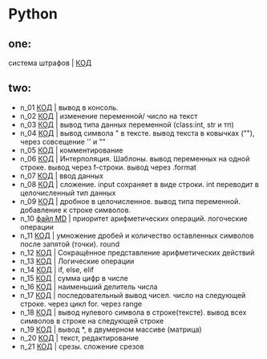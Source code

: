 # Python
## one: 

система штрафов | [КОД](one/skilllb.py)
## two:
- n_01 [КОД](two/n_01.py) |  вывод в консоль.
- n_02 [КОД](two/n_02.py) | изменение переменной/ число на текст
- n_03 [КОД](two/n_03.py) | вывод типа данных переменной (class:int, str и  тп)
- n_04 [КОД](two/n_04.py) | вывод символа " в тексте. вывод текста в ковычках (""), через совсещение '' и ""
- n_05 [КОД](two/n_05.py) | комментирование
- n_06 [КОД](two/n_06.py) | Интерполяция. Шаблоны. вывод переменных на одной строке. вывод через f-строки. вывод через .format
- n_07 [КОД](two/n_07.py) | ввод данных
- n_08 [КОД](two/n_08.py) | сложение. input сохраняет в виде строки. int переводит в целочисленный тип данных
- n_09 [КОД](two/n_09.py) | дробное в целочисленное. вывод типа переменной. добавление к строке символов.
- n_10 [файл MD](two/n_10.md) | приоритет арифметических операций. логоческие операции
- n_11 [КОД](two/n_11.py) | умножение дробей и количество оставленных символов после запятой (точки). round 
- n_12 [КОД](two/n_12.py) | Сокращённое представление арифметических действий
- n_13 [КОД](two/n_13.py) | Логические операции
- n_14 [КОД](two/n_14.py) | if, else, elif
- n_15 [КОД](two/n_15.py) | сумма цифр в числе
- n_16 [КОД](two/n_16.py) | наименьший делитель числа
- n_17 [КОД](two/n_17.py) | последовательный вывод чисел. число на следующей строке. через цикл for. через range
- n_18 [КОД](two/n_18.py) | вывод нулевого символа в строке(тексте). вывод всех символов в строке на следующей строке
- n_19 [КОД](two/n_19.py) | вывод *, в двумерном массиве (матрица)
- n_20 [КОД](two/n_20.py) | текст, редактирование
- n_21 [КОД](two/n_21.py) | срезы. сложение срезов
    



